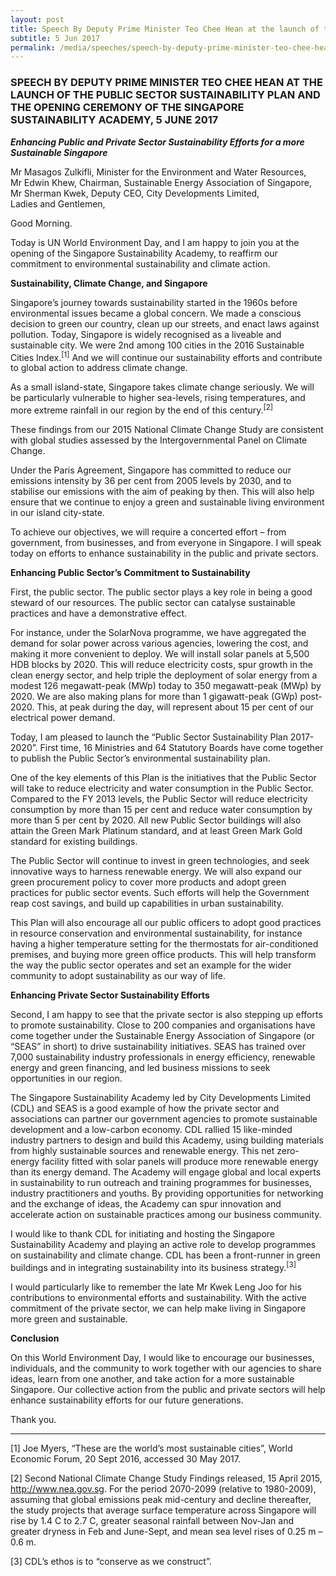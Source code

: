 ```yaml
---
layout: post
title: Speech By Deputy Prime Minister Teo Chee Hean at the launch of the Public Sector Sustainability Plan and the opening ceremony of the Singapore Sustainability Academy, 5 June 2017
subtitle: 5 Jun 2017
permalink: /media/speeches/speech-by-deputy-prime-minister-teo-chee-hean-at-the-launch-of-the-public-sector-sustainability-plan-and-the-opening-ceremony-of-the-singapore-sustainability-academy-5-june-2017
---
```


### SPEECH BY DEPUTY PRIME MINISTER TEO CHEE HEAN AT THE LAUNCH OF THE PUBLIC SECTOR SUSTAINABILITY PLAN AND THE OPENING CEREMONY OF THE SINGAPORE SUSTAINABILITY ACADEMY, 5 JUNE 2017

***Enhancing Public and Private Sector Sustainability Efforts for a more Sustainable Singapore***

Mr Masagos Zulkifli, Minister for the Environment and Water Resources,  
Mr Edwin Khew, Chairman, Sustainable Energy Association of Singapore,  
Mr Sherman Kwek, Deputy CEO, City Developments Limited,  
Ladies and Gentlemen,

Good Morning.

Today is UN World Environment Day, and I am happy to join you at the opening of the Singapore Sustainability Academy, to reaffirm our commitment to environmental sustainability and climate action.

**Sustainability, Climate Change, and Singapore**

Singapore’s journey towards sustainability started in the 1960s before environmental issues became a global concern. We made a conscious decision to green our country, clean up our streets, and enact laws against pollution. Today, Singapore is widely recognised as a liveable and sustainable city. We were 2nd among 100 cities in the 2016 Sustainable Cities Index.<sup>[1]</sup> And we will continue our sustainability efforts and contribute to global action to address climate change.

As a small island-state, Singapore takes climate change seriously. We will be particularly vulnerable to higher sea-levels, rising temperatures, and more extreme rainfall in our region by the end of this century.<sup>[2]</sup>

These findings from our 2015 National Climate Change Study are consistent with global studies assessed by the Intergovernmental Panel on Climate Change.

Under the Paris Agreement, Singapore has committed to reduce our emissions intensity by 36 per cent from 2005 levels by 2030, and to stabilise our emissions with the aim of peaking by then. This will also help ensure that we continue to enjoy a green and sustainable living environment in our island city-state.

To achieve our objectives, we will require a concerted effort – from government, from businesses, and from everyone in Singapore. I will speak today on efforts to enhance sustainability in the public and private sectors.

**Enhancing Public Sector’s Commitment to Sustainability**

First, the public sector. The public sector plays a key role in being a good steward of our resources. The public sector can catalyse sustainable practices and have a demonstrative effect.

For instance, under the SolarNova programme, we have aggregated the demand for solar power across various agencies, lowering the cost, and making it more convenient to deploy. We will install solar panels at 5,500 HDB blocks by 2020. This will reduce electricity costs, spur growth in the clean energy sector, and help triple the deployment of solar energy from a modest 126 megawatt-peak (MWp) today to 350 megawatt-peak (MWp) by 2020. We are also making plans for more than 1 gigawatt-peak (GWp) post-2020. This, at peak during the day, will represent about 15 per cent of our electrical power demand.

Today, I am pleased to launch the “Public Sector Sustainability Plan 2017-2020”. First time, 16 Ministries and 64 Statutory Boards have come together to publish the Public Sector’s environmental sustainability plan.

One of the key elements of this Plan is the initiatives that the Public Sector will take to reduce electricity and water consumption in the Public Sector. Compared to the FY 2013 levels, the Public Sector will reduce electricity consumption by more than 15 per cent and reduce water consumption by more than 5 per cent by 2020. All new Public Sector buildings will also attain the Green Mark Platinum standard, and at least Green Mark Gold standard for existing buildings.

The Public Sector will continue to invest in green technologies, and seek innovative ways to harness renewable energy. We will also expand our green procurement policy to cover more products and adopt green practices for public sector events. Such efforts will help the Government reap cost savings, and build up capabilities in urban sustainability.

This Plan will also encourage all our public officers to adopt good practices in resource conservation and environmental sustainability, for instance having a higher temperature setting for the thermostats for air-conditioned premises, and buying more green office products. This will help transform the way the public sector operates and set an example for the wider community to adopt sustainability as our way of life.

**Enhancing Private Sector Sustainability Efforts**

Second, I am happy to see that the private sector is also stepping up efforts to promote sustainability. Close to 200 companies and organisations have come together under the Sustainable Energy Association of Singapore (or “SEAS” in short) to drive sustainability initiatives. SEAS has trained over 7,000 sustainability industry professionals in energy efficiency, renewable energy and green financing, and led business missions to seek opportunities in our region.

The Singapore Sustainability Academy led by City Developments Limited (CDL) and SEAS is a good example of how the private sector and associations can partner our government agencies to promote sustainable development and a low-carbon economy. CDL rallied 15 like-minded industry partners to design and build this Academy, using building materials from highly sustainable sources and renewable energy. This net zero-energy facility fitted with solar panels will produce more renewable energy than its energy demand.  The Academy will engage global and local experts in sustainability to run outreach and training programmes for businesses, industry practitioners and youths. By providing opportunities for networking and the exchange of ideas, the Academy can spur innovation and accelerate action on sustainable practices among our business community.

I would like to thank CDL for initiating and hosting the Singapore Sustainability Academy and playing an active role to develop programmes on sustainability and climate change. CDL has been a front-runner in green buildings and in integrating sustainability into its business strategy.<sup>[3]</sup>

I would particularly like to remember the late Mr Kwek Leng Joo for his contributions to environmental efforts and sustainability. With the active commitment of the private sector, we can help make living in Singapore more green and sustainable.

**Conclusion**

On this World Environment Day, I would like to encourage our businesses, individuals, and the community to work together with our agencies to share ideas, learn from one another, and take action for a more sustainable Singapore. Our collective action from the public and private sectors will help enhance sustainability efforts for our future generations.

Thank you.

___

[1] Joe Myers, “These are the world’s most sustainable cities”, World Economic Forum, 20 Sept 2016, accessed 30 May 2017.

[2] Second National Climate Change Study Findings released, 15 April 2015, [<a href="http://www.nea.gov.sg" target="_blank">http://www.nea.gov.sg</a>](http://www.nea.gov.sg). For the period 2070-2099 (relative to 1980-2009), assuming that global emissions peak mid-century and decline thereafter, the study projects that average surface temperature across Singapore will rise by 1.4 C to 2.7 C, greater seasonal rainfall between Nov-Jan and greater dryness in Feb and June-Sept, and mean sea level rises of 0.25 m – 0.6 m.

[3] CDL’s ethos is to “conserve as we construct”.
